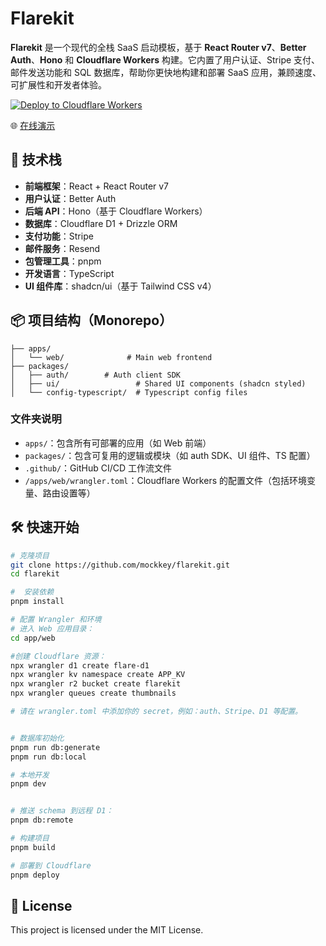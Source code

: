 # Flarekit

**Flarekit** 是一个现代的全栈 SaaS 启动模板，基于 **React Router v7**、**Better Auth**、**Hono** 和 **Cloudflare Workers** 构建。它内置了用户认证、Stripe 支付、邮件发送功能和 SQL 数据库，帮助你更快地构建和部署 SaaS 应用，兼顾速度、可扩展性和开发者体验。

[![Deploy to Cloudflare Workers](https://deploy.workers.cloudflare.com/button)](https://deploy.workers.cloudflare.com/?url=https://github.com/mockkey/flarekit)


🌐 [在线演示](https://flarekit.mockkey.com/)



## 🚀 技术栈

- **前端框架**：React + React Router v7  
- **用户认证**：Better Auth  
- **后端 API**：Hono（基于 Cloudflare Workers）  
- **数据库**：Cloudflare D1 + Drizzle ORM  
- **支付功能**：Stripe  
- **邮件服务**：Resend  
- **包管理工具**：pnpm  
- **开发语言**：TypeScript  
- **UI 组件库**：shadcn/ui（基于 Tailwind CSS v4）


## 📦 项目结构（Monorepo）

```
├── apps/
│   └── web/              # Main web frontend
├── packages/
│   ├── auth/        # Auth client SDK
│   ├── ui/                 # Shared UI components (shadcn styled)
│   └── config-typescript/  # Typescript config files
```

### 文件夹说明

- `apps/`：包含所有可部署的应用（如 Web 前端）
- `packages/`：包含可复用的逻辑或模块（如 auth SDK、UI 组件、TS 配置）
- `.github/`：GitHub CI/CD 工作流文件
- `/apps/web/wrangler.toml`：Cloudflare Workers 的配置文件（包括环境变量、路由设置等）




## 🛠️ 快速开始

```bash
# 克隆项目
git clone https://github.com/mockkey/flarekit.git
cd flarekit

#  安装依赖
pnpm install

# 配置 Wrangler 和环境
# 进入 Web 应用目录：
cd app/web

#创建 Cloudflare 资源：
npx wrangler d1 create flare-d1
npx wrangler kv namespace create APP_KV
npx wrangler r2 bucket create flarekit
npx wrangler queues create thumbnails

# 请在 wrangler.toml 中添加你的 secret，例如：auth、Stripe、D1 等配置。


# 数据库初始化
pnpm run db:generate
pnpm run db:local

# 本地开发
pnpm dev


# 推送 schema 到远程 D1：
pnpm db:remote

# 构建项目
pnpm build

# 部署到 Cloudflare
pnpm deploy

```

## 📜 License
This project is licensed under the MIT License.